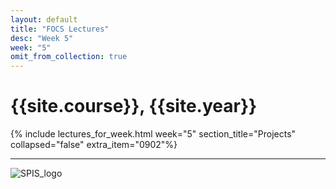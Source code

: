 ```yaml
---
layout: default
title: "FOCS Lectures"
desc: "Week 5"
week: "5"
omit_from_collection: true
---
```


# {{site.course}}, {{site.year}}

{% include lectures_for_week.html week="5" section_title="Projects" collapsed="false"
   extra_item="0902"%}
<div class='calendar' data-start-week="{{page.week}}" data-num-weeks="1" ></div>

----

![SPIS_logo](/images/SPIS_logo.jpg)
